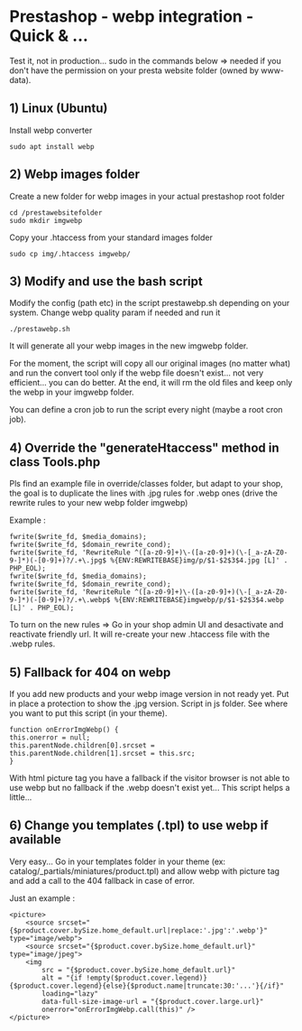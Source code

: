 # Prestashop - webp integration - Quick & ...

Test it, not in production... 
sudo in the commands below => needed if you don't have the permission on your presta website folder (owned by www-data).


## 1) Linux (Ubuntu)

Install webp converter 

    sudo apt install webp


## 2) Webp images folder
Create a new folder for webp images in your actual prestashop root folder

    cd /prestawebsitefolder
    sudo mkdir imgwebp 

Copy your .htaccess from your standard images folder

    sudo cp img/.htaccess imgwebp/


## 3) Modify and use the bash script   
Modify the config (path etc) in the script prestawebp.sh depending on your system. Change webp quality param if needed and run it 

    ./prestawebp.sh
   It will generate all your webp images in the new imgwebp folder.

For the moment, the script will copy all our original images (no matter what) and run the convert tool only if the webp file doesn't exist... not very efficient... you can do better. At the end, it will rm the old files and keep only the webp in your imgwebp folder.

You can define a cron job to run the script every night (maybe a root cron job).


## 4) Override the "generateHtaccess" method in class Tools.php
Pls find an example file in override/classes folder, but adapt to your shop, the goal is to duplicate the lines with .jpg rules for .webp ones (drive the rewrite rules to your new webp folder imgwebp)

Example :

    fwrite($write_fd, $media_domains);
    fwrite($write_fd, $domain_rewrite_cond);
    fwrite($write_fd, 'RewriteRule ^([a-z0-9]+)\-([a-z0-9]+)(\-[_a-zA-Z0-9-]*)(-[0-9]+)?/.+\.jpg$ %{ENV:REWRITEBASE}img/p/$1-$2$3$4.jpg [L]' . PHP_EOL);
    fwrite($write_fd, $media_domains);
    fwrite($write_fd, $domain_rewrite_cond);
    fwrite($write_fd, 'RewriteRule ^([a-z0-9]+)\-([a-z0-9]+)(\-[_a-zA-Z0-9-]*)(-[0-9]+)?/.+\.webp$ %{ENV:REWRITEBASE}imgwebp/p/$1-$2$3$4.webp [L]' . PHP_EOL);

To turn on the new rules => Go in your shop admin UI and desactivate and reactivate friendly url. It will re-create your new .htaccess file with the .webp rules.


## 5) Fallback for 404 on webp
If you add new products and your webp image version in not ready yet. Put in place a protection to show the .jpg version. Script in js folder. See where you want to put this script (in your theme).

    function onErrorImgWebp() {
    this.onerror = null;
    this.parentNode.children[0].srcset = this.parentNode.children[1].srcset = this.src;
    }

With html picture tag you have a fallback if the visitor browser is not able to use webp but no fallback if the .webp doesn't exist yet... This script helps a little...


## 6) Change you templates (.tpl) to use webp if available
Very easy... Go in your templates folder in your theme (ex: catalog/_partials/miniatures/product.tpl) and allow webp with picture tag and add a call to the 404 fallback in case of error.

Just an example :

    <picture>
	    <source srcset="{$product.cover.bySize.home_default.url|replace:'.jpg':'.webp'}" type="image/webp">
		<source srcset="{$product.cover.bySize.home_default.url}" type="image/jpeg">
        <img
            src = "{$product.cover.bySize.home_default.url}"
            alt = "{if !empty($product.cover.legend)}{$product.cover.legend}{else}{$product.name|truncate:30:'...'}{/if}"
            loading="lazy"
            data-full-size-image-url = "{$product.cover.large.url}"
            onerror="onErrorImgWebp.call(this)" />
	</picture>


